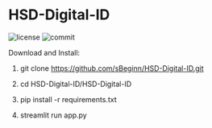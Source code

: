 # HSD-Digital-ID

![license](https://img.shields.io/github/license/sBeginn/HSD-Digital-ID)
![commit](https://img.shields.io/github/last-commit/sBeginn/HSD-Digital-ID)



Download and Install:

1. git clone https://github.com/sBeginn/HSD-Digital-ID.git

2. cd HSD-Digital-ID/HSD-Digital-ID

3. pip install -r requirements.txt

4. streamlit run app.py

